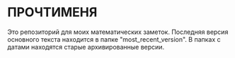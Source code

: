 # ПРОЧТИМЕНЯ
Это репозиторий для моих математических заметок.
Последняя версия основного текста находится в папке "most_recent_version".
В папках с датами находятся старые архивированные версии.
